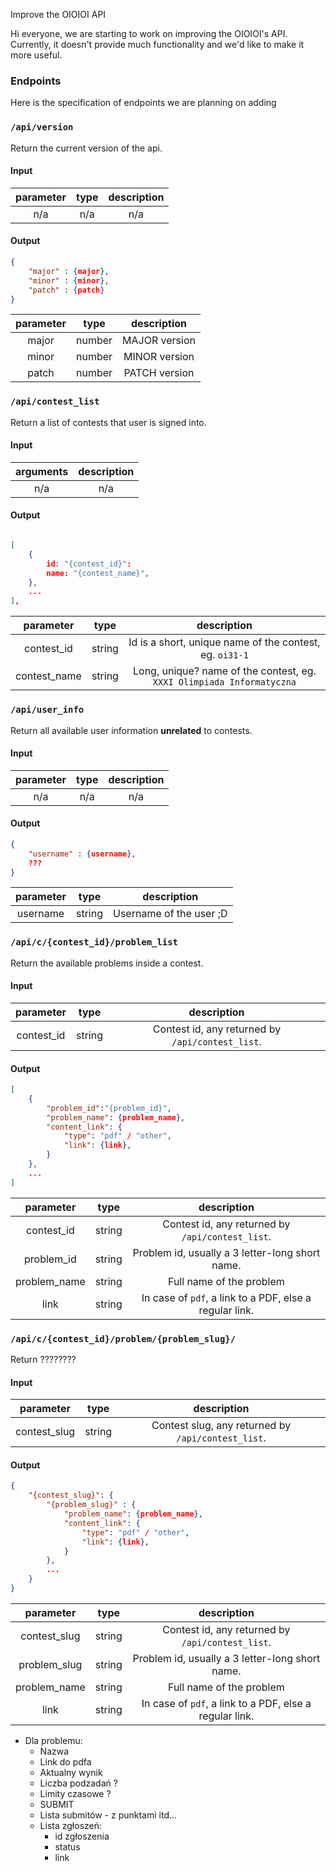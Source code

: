 Improve the OIOIOI API

Hi everyone, we are starting to work on improving the OIOIOI's API. Currently, it doesn't provide much functionality and we'd like to make it more useful.


### Endpoints

Here is the specification of endpoints we are planning on adding

### `/api/version`

Return the current version of the api.

#### Input

| parameter | type | description |
|:---------:|:----:|:-----------:|
|  n/a      |  n/a |       n/a   |

#### Output

```json
{
    "major" : {major},
    "minor" : {minor},
    "patch" : {patch}
}
```

| parameter | type | description |
|:---------:|:----:|:-----------:|
| major      |  number |       MAJOR version   |
| minor      |  number |       MINOR version   |
| patch      |  number |       PATCH version   |


### `/api/contest_list`

Return a list of contests that user is signed into.

#### Input

| arguments | description |
|:---------:|:-----------:|
| n/a       |       n/a   |

#### Output

```json

[
    {
        id: "{contest_id}":
        name: "{contest_name}",
    },
    ...
],

```

| parameter | type | description |
|:---------:|:----:|:-----------:|
| contest_id      |  string | Id is a short, unique name of the contest, eg. `oi31-1` |
| contest_name      |  string | Long, unique? name of the contest, eg. `XXXI Olimpiada Informatyczna` |

### `/api/user_info`

Return all available user information **unrelated** to contests.

#### Input

| parameter | type | description |
|:---------:|:----:|:-----------:|
|  n/a      |  n/a |       n/a   |

#### Output

```json
{
    "username" : {username},
    ???
}
```

| parameter | type | description |
|:---------:|:----:|:-----------:|
| username      |  string | Username of the user ;D   |

### `/api/c/{contest_id}/problem_list`

Return the available problems inside a contest.

#### Input

| parameter | type | description |
|:-------------:|:----:|:-----------:|
| contest_id  |  string |  Contest id, any returned by `/api/contest_list`.   |

#### Output

```json
[
    {
        "problem_id":"{problem_id}",
        "problem_name": {problem_name},
        "content_link": {
            "type": "pdf" / "other",
            "link": {link},
        }
    },
    ...
]
```

| parameter | type | description |
|:---------:|:----:|:-----------:|
| contest_id      |  string |  Contest id, any returned by `/api/contest_list`.       |
| problem_id      |  string |  Problem id, usually a 3 letter-long short name.  |
| problem_name      |  string |    Full name of the problem   |
| link      |  string |  In case of `pdf`, a link to a PDF, else a regular link.   |

### `/api/c/{contest_id}/problem/{problem_slug}/`

Return ????????

#### Input

| parameter | type | description |
|:-------------:|:----:|:-----------:|
| contest_slug  |  string |  Contest slug, any returned by `/api/contest_list`.   |

#### Output

```json
{
    "{contest_slug}": {
        "{problem_slug}" : {
            "problem_name": {problem_name},
            "content_link": {
                "type": "pdf" / "other",
                "link": {link},
            }
        },
        ...
    }
}
```

| parameter | type | description |
|:---------:|:----:|:-----------:|
| contest_slug      |  string |  Contest id, any returned by `/api/contest_list`.       |
| problem_slug      |  string |  Problem id, usually a 3 letter-long short name.  |
| problem_name      |  string |    Full name of the problem   |
| link      |  string |  In case of `pdf`, a link to a PDF, else a regular link.   |

- Dla problemu:
    - Nazwa
    - Link do pdfa
    - Aktualny wynik
    - Liczba podzadań ?
    - Limity czasowe ?
    - SUBMIT
    - Lista submitów - z punktami itd...
    - Lista zgłoszeń:
        - id zgłoszenia
        - status
        - link
